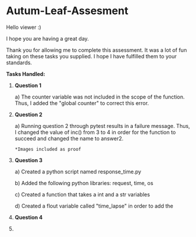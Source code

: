 # Autum-Leaf-Assesment

Hello viewer :)

I hope you are having a great day.

Thank you for allowing me to complete this assessment.
It was a lot of fun taking on these tasks you supplied.
I hope I have fulfilled them to your standards. 

**Tasks Handled:**
1)  **Question 1**

    a)  The counter variable was not included in the scope of the function.
      Thus, I added the "global counter" to correct this error.

2)  **Question 2**

    a)  Running question 2 through pytest results in a failure message.
        Thus, I changed the value of inc() from 3 to 4 in order for the function to succeed and changed the name to answer2.
        
        *Images included as proof

3)  **Question 3**

    a)  Created a python script named response_time.py
    
    b)  Added the following python libraries: request, time, os
    
    c)  Created a function that takes a int and a str variables
    
    d)  Created a flout variable called "time_lapse" in order to add the 
    

4)  **Question 4**


5)  
